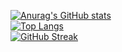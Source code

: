 [![Anurag's GitHub stats](https://github-readme-stats.vercel.app/api?username=TuanDao2002&show_icons=true&theme=tokyonight)](https://github.com/anuraghazra/github-readme-stats)
<br>
[![Top Langs](https://github-readme-stats.vercel.app/api/top-langs/?username=TuanDao2002)](https://github.com/anuraghazra/github-readme-stats)
<br>
[![GitHub Streak](https://github-readme-streak-stats.herokuapp.com?user=TuanDao2002&theme=tokyonight)](https://git.io/streak-stats)
